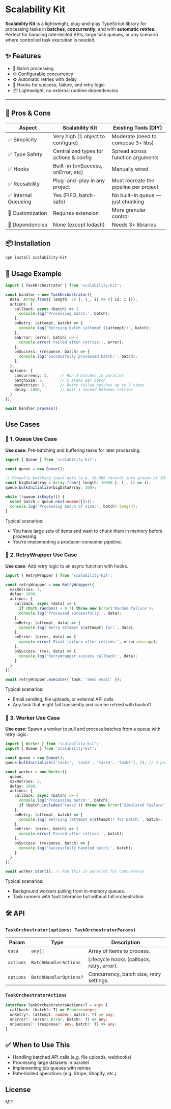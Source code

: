 # Scalability Kit

**Scalability Kit** is a lightweight, plug-and-play TypeScript library for processing tasks in **batches**, **concurrently**, and with **automatic retries**. Perfect for handling rate-limited APIs, large task queues, or any scenario where controlled task execution is needed.

## ✨ Features

- 🔁 Batch processing
- ⚙️ Configurable concurrency
- ♻️ Automatic retries with delay
- 🧩 Hooks for success, failure, and retry logic
- 📦 Lightweight, no external runtime dependencies

---

## 🧠 Pros & Cons

| Aspect             | Scalability Kit                     | Existing Tools (DIY)                  |
|---------------------|-------------------------------------|----------------------------------------|
| ✅ Simplicity       | Very high (1 object to configure)  | Moderate (need to compose 3+ libs)    |
| ✅ Type Safety      | Centralized types for actions & config | Spread across function arguments      |
| ✅ Hooks            | Built-in (onSuccess, onError, etc) | Manually wired                        |
| ✅ Reusability      | Plug-and-play in any project       | Must recreate the pipeline per project |
| ✅ Internal Queueing| Yes (FIFO, batch-safe)             | No built-in queue — just chunking     |
| 🔧 Customization    | Requires extension                 | More granular control                 |
| 🧱 Dependencies     | None (except lodash)               | Needs 3+ libraries                    |

## 📦 Installation

```bash
npm install scalability-kit
```

## 🚀 Usage Example

```TypeScript
import { TaskOrchestrator } from 'scalability-kit';

const handler = new TaskOrchestrator({
  data: Array.from({ length: 20 }, (_, i) => ({ id: i })),
  actions: {
    callback: async (batch) => {
      console.log('Processing batch:', batch);
    },
    onRetry: (attempt, batch) => {
      console.log(`Retrying batch (attempt ${attempt})`, batch);
    },
    onError: (error, batch) => {
      console.error('Failed after retries:', error);
    },
    onSuccess: (response, batch) => {
      console.log('Successfully processed batch:', batch);
    },
  },
  options: {
    concurrency: 3,     // Run 3 batches in parallel
    batchSize: 5,       // 5 items per batch
    maxRetries: 2,      // Retry failed batches up to 2 times
    delay: 1000,        // Wait 1 second between retries
  }
});

await handler.process();

```

## Use Cases

### 🧱 1. Queue Use Case

**Use case:** Pre-batching and buffering tasks for later processing.

```TypeScript
import { Queue } from 'scalability-kit';

const queue = new Queue();

// Manually batching input data (e.g. 10,000 records into groups of 100)
const bigDataArray = Array.from({ length: 10000 }, (_, i) => i);
queue.bulkInitialize(bigDataArray, 100);

while (!queue.isEmpty()) {
  const batch = queue.next<number[]>();
  console.log('Processing batch of size:', batch?.length);
}
```

Typical scenarios:
- You have large sets of items and want to chunk them in memory before processing.
- You’re implementing a producer-consumer pipeline.

### 🔁 2. RetryWrapper Use Case

**Use case**: Add retry logic to an async function with hooks.

```TypeScript
import { RetryWrapper } from 'scalability-kit';

const retryWrapper = new RetryWrapper({
  maxRetries: 3,
  delay: 2000,
  actions: {
    callback: async (data) => {
      if (Math.random() < 0.7) throw new Error('Random failure');
      console.log('Processed successfully:', data);
    },
    onRetry: (attempt, data) => {
      console.log(`Retry attempt ${attempt} for:`, data);
    },
    onError: (error, data) => {
      console.error('Final failure after retries:', error.message);
    },
    onSuccess: (res, data) => {
      console.log('RetryWrapper success callback:', data);
    }
  }
});

await retryWrapper.execute({ task: 'Send email' });
```

Typical scenarios:
- Email sending, file uploads, or external API calls.
- Any task that might fail transiently and can be retried with backoff.

### 🧵 3. Worker Use Case

**Use case**: Spawn a worker to pull and process batches from a queue with retry logic.

```TypeScript
import { Worker } from 'scalability-kit';
import { Queue } from 'scalability-kit';

const queue = new Queue();
queue.bulkInitialize(['task1', 'task2', 'task3', 'task4'], 2); // 2 per batch

const worker = new Worker({
  queue,
  maxRetries: 2,
  delay: 1000,
  actions: {
    callback: async (batch) => {
      console.log('Processing batch:', batch);
      if (batch.includes('task2')) throw new Error('Simulated failure');
    },
    onRetry: (attempt, batch) => {
      console.log(`Retrying (attempt ${attempt}) for batch:`, batch);
    },
    onError: (error, batch) => {
      console.error('Failed after retries:', batch);
    },
    onSuccess: (response, batch) => {
      console.log('Successfully handled batch:', batch);
    }
  }
});

await worker.start(); // Run this in parallel for concurrency
```

Typical scenarios:
- Background workers pulling from in-memory queues.
- Task runners with fault tolerance but without full orchestration.

## 🛠 API

### `TaskOrchestrator(options: TaskOrchestratorParams)`

| Param    | Type                   | Description                                |
|----------|------------------------|--------------------------------------------|
| `data`   | `any[]`                | Array of items to process.                |
| `actions`| `BatchHandlerActions`  | Lifecycle hooks (callback, retry, error). |
| `options`| `BatchHandlerOptions?` | Concurrency, batch size, retry settings.  |

### `TaskOrchestratorActions`

```TypeScript
interface TaskOrchestratorsActions<T = any> {
  callback: (batch?: T) => Promise<any>;
  onRetry?: (attempt: number, batch?: T) => any;
  onError?: (error: Error, batch?: T) => any;
  onSuccess?: (response?: any, batch?: T) => any;
}
```

## ✅ When to Use This
- Handling batched API calls (e.g. file uploads, webhooks)
- Processing large datasets in parallel
- Implementing job queues with retries
- Rate-limited operations (e.g. Stripe, Shopify, etc.)

## License
MIT